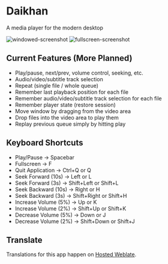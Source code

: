 # Daikhan

A media player for the modern desktop

<picture>
  <source media="(prefers-color-scheme: dark)"
    srcset="https://gitlab.com/daikhan/screenshots/-/raw/main/dark.png">
  <img alt="windowed-screenshot" title="Windowed Mode"
    src="https://gitlab.com/daikhan/screenshots/-/raw/main/light.png">
</picture>

<picture>
  <source media="(prefers-color-scheme: dark)"
    srcset="https://gitlab.com/daikhan/screenshots/-/raw/main/dark-fullscreen.png">
  <img alt="fullscreen-screenshot" title="Fullscreen Mode"
    src="https://gitlab.com/daikhan/screenshots/-/raw/main/light-fullscreen.png">
</picture>

## Current Features (More Planned)

- Play/pause, next/prev, volume control, seeking, etc.
- Audio/video/subtitle track selection
- Repeat (single file / whole queue)
- Remember last playback position for each file
- Remember audio/video/subtitle track selection for each file
- Remember player state (restore session)
- Move window by dragging from the video area
- Drop files into the video area to play them
- Replay previous queue simply by hitting play

## Keyboard Shortcuts

- Play/Pause -> Spacebar
- Fullscreen -> F
- Quit Application -> Ctrl+Q or Q
- Seek Forward (10s) -> Left or L
- Seek Forward (3s) -> Shift+Left or Shift+L
- Seek Backward (10s) -> Right or H
- Seek Backward (3s) -> Shift+Right or Shift+H
- Increase Volume (5%) -> Up or K
- Increase Volume (2%) -> Shift+Up or Shift+K
- Decrease Volume (5%) -> Down or J
- Decrease Volume (2%) -> Shift+Down or Shift+J

## Translate

Translations for this app happen on [Hosted Weblate](https://hosted.weblate.org/projects/daikhan).
